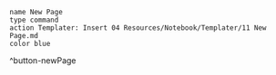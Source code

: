 ```button
name New Page
type command
action Templater: Insert 04 Resources/Notebook/Templater/11 New Page.md
color blue
```
^button-newPage